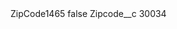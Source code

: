 <?xml version="1.0" encoding="UTF-8"?>
<CustomMetadata xmlns="http://soap.sforce.com/2006/04/metadata" xmlns:xsi="http://www.w3.org/2001/XMLSchema-instance" xmlns:xsd="http://www.w3.org/2001/XMLSchema">
    <label>ZipCode1465</label>
    <protected>false</protected>
    <values>
        <field>Zipcode__c</field>
        <value xsi:type="xsd:string">30034</value>
    </values>
</CustomMetadata>
